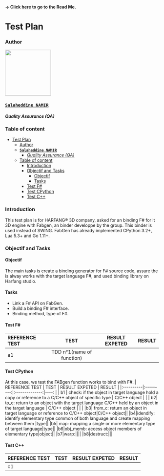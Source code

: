 #### -> Click [here](https://github.com/algosup/2022-2023-project-3-harfang3d-binding-Project-2-group/blob/main/readme.md) to go to the Read Me.

# Test Plan

### Author

<img src="https://avatars.githubusercontent.com/u/71770514?v=4" width="150">

### [**`Salaheddine NAMIR`**](https://github.com/T3rryc)
##### *Quality Assurance (QA)*

### Table of content 
- [Test Plan](#test-plan)
    - [Author](#author)
    - [**`Salaheddine NAMIR`**](#salaheddine-namir)
        - [*Quality Assurance (QA)*](#quality-assurance-qa)
    - [Table of content](#table-of-content)
        - [Introduction](#introduction)
        - [Objectif and Tasks](#objectif-and-tasks)
             - [Objectif](#objectif)
             - [Tasks](#tasks)
      - [Test F#](#test-f)
      - [Test CPython](#test-cpython)
      - [Test C++](#test-c)

### Introduction
This test plan is for HARFANG® 3D company, asked for an binding F#  for it 3D engine with Fabgen, an binder developpe by the group. This binder is used instead of SWING. FabGen has already implemented CPython 3.2+, Lua 5.3+ and Go 1.11+.

### Objectif and Tasks
#### Objectif
The main tasks is create a binding generator for F# source code, assure the  is alway works with the target language F#, and used binding library on Harfang studio.

#### Tasks
- Link a F# API on FabGen.
- Build a binding F# interface. 
- Binding method, type of F#.
  

#### Test F# 
|   REFERENCE TEST        | TEST          |      RESULT EXPETED         |  RESULT |
|:----------|:---------:|:--------------:|---------: |
|   a1        |    TDD n°1(name of function)       |             | |


#### Test CPython
At this case, we test the FABgen function works to bind with F#.
|     REFERENCE TEST      |   TEST        |     RESULT EXPETED          | RESULT |
|:----------|:---------:|:--------------:|----: |
|   b1        |   check: if the object in target language hold a copy or reference to a C/C++ object of specific type       |         C/C++ object     | |
| b2| to_c: return to an object with the target language C/C++ held by an object in the target language   | C/C++ object | | |
|b3| from_c: return an object in target language or reference to  C/C++ object|C/C++ object||
|b4|idendify: identify elementary type common of both language and create mapping between them |type||
|b5| map: mapping a single or more elementary type  of target language|type||
|b6|obj_memb: access object members of elementary type|object||
|b7|warp:||||
|b8|destruct:|||

#### Test C++
|     REFERENCE TEST      |    TEST       |    RESULT EXPETED            | RESULT  |
|:----------|:---------:|:--------------:|----:|
|     c1      |           |               |   |
